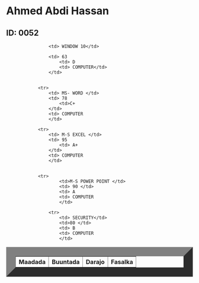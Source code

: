 
<html>
    <title> Natiijo</title>
    <head>
        <link rel="stylesheet" href="table.css"/>
        <body>  
            <h1> Ahmed Abdi Hassan</h1>
            <h2> ID: 0052</h2>
            <table border="25">
                <tr>
                    <th>Maadada </th>
                    <th>Buuntada</th>
                    <th>Darajo</th>
                    <th>Fasalka</th>
                </tr>
                
                    <td> WINDOW 10</td>
                   
                    <td> 63 
                        <td> D
                        <td> COMPUTER</td>
                    </td>
           
            
                <tr>
                    <td> MS- WORD </td>
                    <td> 78 
                        <td>C+
                    </td>
                    <td> COMPUTER
                    </td>
          
                <tr>   
                    <td> M-S EXCEL </td>
                    <td> 95 
                        <td> A+
                    </td>
                    <td> COMPUTER
                    </td>
        
               
                <tr>
                        <td>M-S POWER POINT </td>
                        <td> 90 </td>
                        <td> A
                        <td> COMPUTER
                        </td>
               
                    <tr>
                        <td> SECURITY</td>
                        <td>80 </td>
                        <td> B
                        <td> COMPUTER
                        </td>
                   
